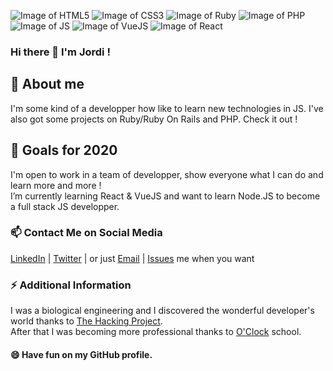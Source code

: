 ![Image of HTML5](https://img.icons8.com/color/48/000000/html-5.png)
![Image of CSS3](https://img.icons8.com/color/48/000000/css3.png)
![Image of Ruby](https://img.icons8.com/color/48/000000/ruby-programming-language.png)
![Image of PHP](https://img.icons8.com/officel/48/000000/php-logo.png)
![Image of JS](https://img.icons8.com/color/48/000000/javascript.png)
![Image of VueJS](https://img.icons8.com/color/48/000000/vue-js.png)
![Image of React](https://img.icons8.com/officel/48/000000/react.png)

### Hi there 👋 I'm Jordi !

<!--
**Jordi-LG/Jordi-LG** is a ✨ _special_ ✨ repository because its `README.md` (this file) appears on your GitHub profile.

Here are some ideas to get you started:

- 🔭 I’m currently working on ...
- 👯 I’m looking to collaborate on ...
- 🤔 I’m looking for help with ...
- 💬 Ask me about ...
- 📫 How to reach me: ...
- 😄 Pronouns: ...
- ⚡ Fun fact: ...
-->

## 💬 About me
I'm some kind of a developper how like to learn new technologies in JS. I've also got some projects on Ruby/Ruby On Rails and PHP. Check it out !

## 🌱 Goals for 2020
I'm open to work in a team of developper, show everyone what I can do and learn more and more !  
I’m currently learning React & VueJS and want to learn Node.JS to become a full stack JS developper. 

### 📫 Contact Me on Social Media
[LinkedIn](https://www.linkedin.com/in/jordi-le-guet-23a01a187/) | [Twitter](https://twitter.com/JordiLeGuet) | or just [Email](mailto:jordi.leguet@gmail.com) | [Issues](https://github.com/Jordi-LG/Jordi-LG/issues) me when you want

### ⚡ Additional Information
I was a biological engineering and I discovered the wonderful developer's world thanks to [The Hacking Project](https://www.thehackingproject.org/).  
After that I was becoming more professional thanks to [O'Clock](https://oclock.io/) school. 

#### 😄 Have fun on my GitHub profile.
